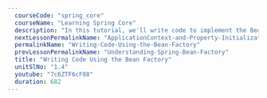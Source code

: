```yaml
---
  courseCode: "spring_core"
  courseName: "Learning Spring Core"
  description: "In this tutorial, we'll write code to implement the BeanFactory concept that we learnt in our previous tutorial. We'll write a Spring XML to configure a Spring bean. Then we'll use the BeanFactory to instantiate our bean in the Spring container."
  nextLessonPermalinkName: "ApplicationContext-and-Property-Initialization"
  permalinkName: "Writing-Code-Using-the-Bean-Factory"
  prevLessonPermalinkName: "Understanding-Spring-Bean-Factory"
  title: "Writing Code Using the Bean Factory"
  unitSlNo: "1.4"
  youtube: "7c6ZTF6cF88"
  duration: 682
---
```


